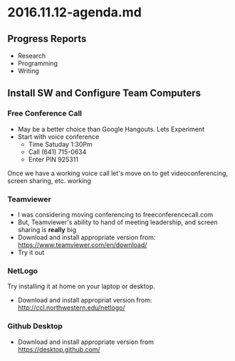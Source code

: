 # 2016.11.12-agenda.md

## Progress Reports
* Research
* Programming
* Writing

## Install SW and Configure Team Computers

### Free Conference Call
* May be a better choice than Google Hangouts. Lets Experiment
* Start with voice conference
  * Time      Satuday 1:30Pm 
  * Call      (641) 715-0634
  * Enter PIN 925311

Once we have a working voice call let's move on to get videoconferencing, screen sharing, etc. working

### Teamviewer
* I was considering moving conferencing to freeconferencecall.com
* But, Teamviewer's ability to hand of meeting leadership, and screen sharing is **really** big
* Download and install appropriate version from: https://www.teamviewer.com/en/download/
* Try it out

### NetLogo
Try installing it at home on your laptop or desktop. 
* Download and install appropriat version from: http://ccl.northwestern.edu/netlogo/

### Github Desktop
* Download and install appropriate version from https://desktop.github.com/

